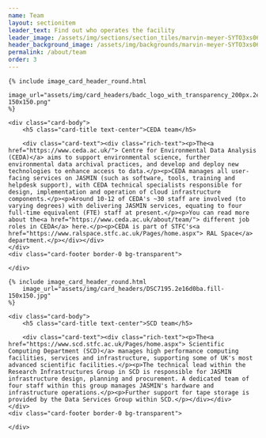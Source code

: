 ```yaml
---
name: Team
layout: sectionitem
leader_text: Find out who operates the facility
leader_image: /assets/img/sections/section_tiles/marvin-meyer-SYTO3xs06fU-unsplash.2e16d0ba.fill-1000x500.jpg
header_background_image: /assets/img/backgrounds/marvin-meyer-SYTO3xs06fU-unsplas.2e16d0ba.fill-2000x1000.jpg
permalink: /about/team
order: 3
---
```


<div class="block-cardgrid">

<div class="container-fluid">

  
<div class="card-deck ">
      
            

<div class="card mb-3 border-0 bg-transparent text-left">
    
    {% include image_card_header_round.html
        image_url="assets/img/card_headers/badc_logo_with_transparency_200px.2e16d0ba.fill-150x150.png"
    %}
    
    <div class="card-body">
        <h5 class="card-title text-center">CEDA team</h5>
        
        <div class="card-text"><div class="rich-text"><p>The<a href="https://www.ceda.ac.uk/"> Centre for Environmental Data Analysis (CEDA)</a> aims to support environmental science, further environmental data archival practices, and develop and deploy new technologies to enhance access to data.</p><p>CEDA manages all user-facing services on JASMIN (such as software, tools, training and helpdesk support), with CEDA technical specialists responsible for design, implementation and operation of cloud infrastructure components.</p><p>Around 10-12 of CEDA's ~30 staff are involved (to varying degrees) with delivering JASMIN services, equating to four full-time equivalent (FTE) staff at present.</p><p>You can read more about the<a href="https://www.ceda.ac.uk/about/team/"> different job roles in CEDA</a> here.</p><p>CEDA is part of STFC's<a href="https://www.ralspace.stfc.ac.uk/Pages/home.aspx"> RAL Space</a> department.</p></div></div>
    </div>
    <div class="card-footer border-0 bg-transparent">
        
    </div>
</div>

      
            

<div class="card mb-3 border-0 bg-transparent ">
    
    {% include image_card_header_round.html
        image_url="assets/img/card_headers/DSC7195.2e16d0ba.fill-150x150.jpg"
    %}
    
    <div class="card-body">
        <h5 class="card-title text-center">SCD team</h5>
        
        <div class="card-text"><div class="rich-text"><p>The<a href="https://www.scd.stfc.ac.uk/Pages/home.aspx"> Scientific Computing Department (SCD)</a> manages high performance computing facilities, services and infrastructure, supporting some of UK's most advanced scientific facilities.</p><p>The technical lead within the Research Infrastructures Group in SCD is responsible for JASMIN infrastructure design, planning and procurement. A dedicated team of four staff within this group manages JASMIN's hardware and infrastructure operations.</p><p>Further support for tape storage is provided by the Data Services Group within SCD.</p></div></div>
    </div>
    <div class="card-footer border-0 bg-transparent">
        
    </div>
</div>

      
</div>


</div>
</div>

